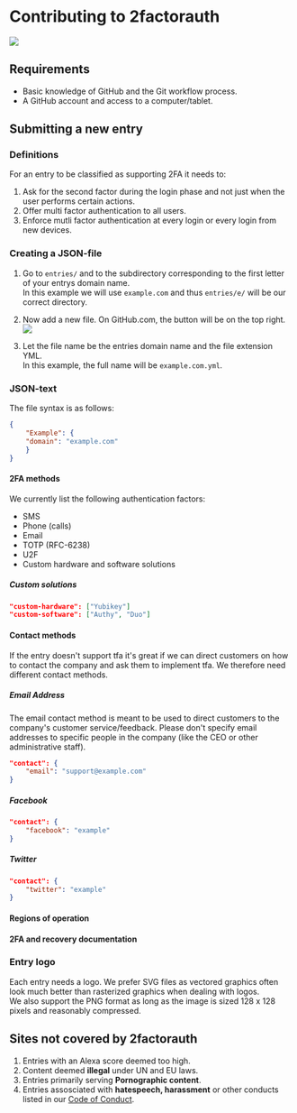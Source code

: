 # Contributing to 2factorauth

![](https://img.shields.io/badge/Difficulty-Medium-yellow?style=for-the-badge)

## Requirements

* Basic knowledge of GitHub and the Git workflow process.
* A GitHub account and access to a computer/tablet.

## Submitting a new entry

### Definitions

For an entry to be classified as supporting 2FA it needs to:  
1. Ask for the second factor during the login phase and not just when the user performs certain actions.
1. Offer multi factor authentication to all users.
1. Enforce mutli factor authentication at every login or every login from new devices.

### Creating a JSON-file

1. Go to `entries/` and to the subdirectory corresponding to the first letter of your entrys domain name.  
In this example we will use `example.com` and thus `entries/e/` will be our 
correct directory.

1. Now add a new file. On GitHub.com, the button will be on the top right.  
	![](https://d.carlgo11.com/D600B70EC50C85/?p=0UIYEjyZ1MzlXBTsRf)

1. Let the file name be the entries domain name and the file extension YML.  
	 In this example, the full name will be `example.com.yml`. 

### JSON-text

The file syntax is as follows:
```JSON
{
	"Example": {
    "domain": "example.com"
	}
}
```

#### 2FA methods

We currently list the following authentication factors:
* SMS
* Phone (calls)
* Email
* TOTP (RFC-6238)
* U2F
* Custom hardware and software solutions

##### **Custom solutions**

```JSON
"custom-hardware": ["Yubikey"]
"custom-software": ["Authy", "Duo"]
```

#### Contact methods

If the entry doesn't support tfa it's great if we can direct customers on how to contact the company and ask them to implement tfa. We therefore need different contact methods.

##### **Email Address**

The email contact method is meant to be used to direct customers to the company's customer service/feedback. Please don't specify email addresses to specific people in the company (like the CEO or other administrative staff).

```JSON
"contact": {
	"email": "support@example.com"
}
```

##### **Facebook**

```JSON
"contact": {
	"facebook": "example"
}
```

##### **Twitter**
```JSON
"contact": {
	"twitter": "example"
}
```


#### Regions of operation


#### 2FA and recovery documentation


### Entry logo

Each entry needs a logo. We prefer SVG files as vectored graphics often look much better than rasterized graphics when dealing with logos.  
We also support the PNG format as long as the image is sized 128 x 128 pixels and reasonably compressed.  


## Sites not covered by 2factorauth

1. Entries with an Alexa score deemed too high.
1. Content deemed __illegal__ under UN and EU laws.
1. Entries primarily serving __Pornographic content__.
1. Entries assosciated with __hatespeech, harassment__ or other conducts listed in our [Code of Conduct](CODE_OF_CONDUCT.md).
